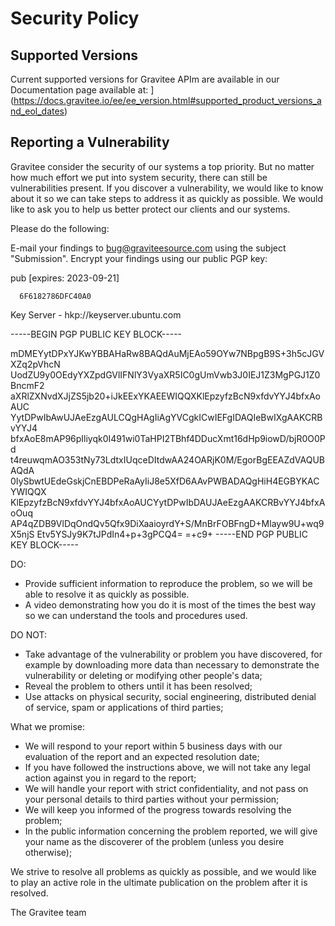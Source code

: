 # Security Policy

## Supported Versions
Current supported versions for Gravitee APIm are available in our Documentation page available at:
](https://docs.gravitee.io/ee/ee_version.html#supported_product_versions_and_eol_dates)


## Reporting a Vulnerability

Gravitee consider the security of our systems a top priority. But no matter how much effort we put into system security, there can still be vulnerabilities present.
If you discover a vulnerability, we would like to know about it so we can take steps to address it as quickly as possible.
We would like to ask you to help us better protect our clients and our systems.

Please do the following:

E-mail your findings to bug@graviteesource.com using the subject "Submission". Encrypt your findings using our public PGP key:

pub  [expires: 2023-09-21]
      
      6F6182786DFC40A0
      
Key Server - hkp://keyserver.ubuntu.com

-----BEGIN PGP PUBLIC KEY BLOCK-----

mDMEYytDPxYJKwYBBAHaRw8BAQdAuMjEAo59OYw7NBpgB9S+3h5cJGVXZq2pVhcN
UodZU9y0OEdyYXZpdGVlIFNlY3VyaXR5IC0gUmVwb3J0IEJ1Z3MgPGJ1Z0BncmF2
aXRlZXNvdXJjZS5jb20+iJkEExYKAEEWIQQXKlEpzyfzBcN9xfdvYYJ4bfxAoAUC
YytDPwIbAwUJAeEzgAULCQgHAgIiAgYVCgkICwIEFgIDAQIeBwIXgAAKCRBvYYJ4
bfxAoE8mAP96pIliyqk0I491wi0TaHPI2TBhf4DDucXmt16dHp9iowD/bjR0O0Pd
t4reuwqmAO353tNy73LdtxIUqceDItdwAA24OARjK0M/EgorBgEEAZdVAQUBAQdA
0IySbwtUEdeGskjCnEBDPeRaAyIiJ8e5XfD6AAvPWBADAQgHiH4EGBYKACYWIQQX
KlEpzyfzBcN9xfdvYYJ4bfxAoAUCYytDPwIbDAUJAeEzgAAKCRBvYYJ4bfxAoOuq
AP4qZDB9VlDqOndQv5Qfx9DiXaaioyrdY+S/MnBrFOBFngD+Mlayw9U+wq9X5njS
Etv5YSJy9K7tJPdIn4+p+3gPCQ4=
=+c9+
-----END PGP PUBLIC KEY BLOCK-----

DO:
- Provide sufficient information to reproduce the problem, so we will be able to resolve it as quickly as possible.
- A video demonstrating how you do it is most of the times the best way so we can understand the tools and procedures used.

DO NOT:
- Take advantage of the vulnerability or problem you have discovered, for example by downloading more data than necessary to demonstrate the vulnerability or deleting or modifying other people's data;
- Reveal the problem to others until it has been resolved;
- Use attacks on physical security, social engineering, distributed denial of service, spam or applications of third parties; 

What we promise:
- We will respond to your report within 5 business days with our evaluation of the report and an expected resolution date;
- If you have followed the instructions above, we will not take any legal action against you in regard to the report;
- We will handle your report with strict confidentiality, and not pass on your personal details to third parties without your permission;
- We will keep you informed of the progress towards resolving the problem;
- In the public information concerning the problem reported, we will give your name as the discoverer of the problem (unless you desire otherwise); 

We strive to resolve all problems as quickly as possible, and we would like to play an active role in the ultimate publication on the problem after it is resolved.

The Gravitee team
